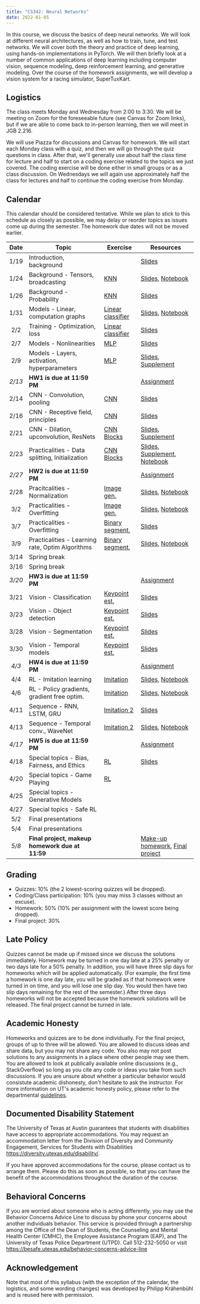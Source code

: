 ```yaml
---
title: "CS342: Neural Networks"
date: 2022-01-05
---
```


In this course, we discuss the basics of deep neural networks. We will look at
different neural architectures, as well as how to train, tune, and test
networks. We will cover both the theory and practice of deep learning, using
hands-on implementations in PyTorch. We will then briefly look at a number of
common applications of deep learning including computer vision, sequence
modeling, deep reinforcement learning, and generative modeling. Over the course
of the homework assignments, we will develop a vision system for a racing
simulator, SuperTuxKart.

## Logistics

The class meets Monday and Wednesday from  2:00 to 3:30. We will be meeting on
Zoom for the foreseeable future (see Canvas for Zoom links), but if we are able
to come back to in-person learning, then we will meet in JGB 2.216.

We will use Piazza for discussions and Canvas for homework. We will start each
Monday class with a quiz, and then we will go through the quiz questions in class. After that, we'll generally use about half the class time for lecture
and half to start on a coding exercise related to the topics we just covered.
The coding exercise will be done either in small groups or as a class
discussion. On Wednesdays we will again use approximately half the class for
lectures and half to continue the coding exercise from Monday.

## Calendar

This calendar should be considered tentative. While we plan to stick to this
schedule as closely as possible, we may delay or reorder topics as issues come
up during the semester. The homework due dates will not be moved earlier.

| Date   | Topic                                           | Exercise                                           | Resources                                                                             |
|:------:|-------------------------------------------------|----------------------------------------------------|---------------------------------------------------------------------------------------|
| 1/19   | Introduction, background                        |                                                    | [Slides](/cs342-lectures/lecture01.pdf)                                               |
| 1/24   | Background - Tensors, broadcasting              | [KNN](/cs342-exercises/knn.ipynb)                  | [Slides](/cs342-lectures/lecture02.pdf), [Notebook](/cs342-notebooks/lecture02.ipynb) |
| 1/26   | Background - Probability                        | [KNN](/cs342-exercises/knn.ipynb)                  | [Slides](/cs342-lectures/lecture03.pdf)                                               |
| 1/31   | Models - Linear, computation graphs             | [Linear classifier](/cs342-exercises/linear.ipynb) | [Slides](/cs342-lectures/lecture04.pdf), [Notebook](/cs342-notebooks/lecture04.ipynb) |
| 2/2    | Training - Optimization, loss                   | [Linear classifier](/cs342-exercises/linear.ipynb) | [Slides](/cs342-lectures/lecture05.pdf)                                               |
| 2/7    | Models - Nonlinearities                         | [MLP](/cs342-exercises/mlp.ipynb)                  | [Slides](/cs342-lectures/lecture06.pdf)                                               |
| 2/9    | Models - Layers, activation, hyperparameters    | [MLP](/cs342-exercises/mlp.ipynb)                  | [Slides](/cs342-lectures/lecture07.pdf), [Supplement](/cs342-lectures/l07-supp.pdf)   |
| *2/13* | **HW1 is due at 11:59 PM**                      |                                                    | [Assignment](/cs342/homework1/)                                                       |
| 2/14   | CNN - Convolution, pooling                      | [CNN](/cs342-exercises/cnn.ipynb)                  | [Slides](/cs342-lectures/lecture08.pdf)                                               |
| 2/16   | CNN - Receptive field, principles               | [CNN](/cs342-exercises/cnn.ipynb)                  | [Slides](/cs342-lectures/lecture09.pdf)                                               |
| 2/21   | CNN - Dilation, upconvolution, ResNets          | [CNN Blocks](/cs342-exercises/resnet.ipynb)        | [Slides](/cs342-lectures/lecture10.pdf), [Supplement](/cs342-notebooks/visualization.zip) |
| 2/23   | Practicalities - Data splitting, Initialization | [CNN Blocks](/cs342-exercises/resnet.ipynb)        | [Slides](/cs342-lectures/lecture11.pdf), [Supplement](/cs342-lectures/l11-supp.pdf), [Notebook](/cs342-notebooks/lecture11.ipynb) |
| *2/27* | **HW2 is due at 11:59 PM**                      |                                                    | [Assignment](/cs342/homework2/)                                                       |
| 2/28   | Pracitcalities - Normalization                  | [Image gen.](/cs342-exercises/generation.ipynb)    | [Slides](/cs342-lectures/lecture12.pdf), [Notebook](/cs342-notebooks/lecture12.ipynb) |
| 3/2    | Practicalities - Overfitting                    | [Image gen.](/cs342-exercises/generation.ipynb)    | [Slides](/cs342-lectures/lecture13.pdf), [Notebook](/cs342-notebooks/lecture13.ipynb) |
| 3/7    | Practicalities - Overfitting                    | [Binary segment.](/cs342-exercises/segment.ipynb)  | [Slides](/cs342-lectures/lecture14.pdf)                                               |
| 3/9    | Practicalities - Learning rate, Optim Algorithms| [Binary segment.](/cs342-exercises/segment.ipynb)  | [Slides](/cs342-lectures/lecture15.pdf), [Notebook](/cs342-notebooks/lecture15.ipynb) |
| 3/14   | Spring break                                    |                                                    |                                                                                       |
| 3/16   | Spring break                                    |                                                    |                                                                                       |
| *3/20* | **HW3 is due at 11:59 PM**                      |                                                    | [Assignment](/cs342/homework3/)                                                       |
| 3/21   | Vision - Classification                         | [Keypoint est.](/cs342-exercises/keypoint.ipynb)   | [Slides](/cs342-lectures/lecture16.pdf)                                               |
| 3/23   | Vision - Object detection                       | [Keypoint est.](/cs342-exercises/keypoint.ipynb)   | [Slides](/cs342-lectures/lecture17.pdf)                                               |
| 3/28   | Vision - Segmentation                           | [Keypoint est.](/cs342-exercises/keypoint.ipynb)   | [Slides](/cs342-lectures/lecture18.pdf)                                               |
| 3/30   | Vision - Temporal models                        | [Keypoint est.](/cs342-exercises/keypoint.ipynb)   | [Slides](/cs342-lectures/lecture19.pdf)                                               |
| *4/3*  | **HW4 is due at 11:59 PM**                      |                                                    | [Assignment](/cs342/homework4/)                                                       |
| 4/4    | RL - Imitation learning                         | [Imitation](/cs342-exercises/imitation.ipynb)      | [Slides](/cs342-lectures/lecture20.pdf), [Notebook](/cs342-notebooks/lecture20.ipynb) |
| 4/6    | RL - Policy gradients, gradient free optim.     | [Imitation](/cs342-exercises/imitation.ipynb)      | [Slides](/cs342-lectures/lecture21.pdf), [Notebook](/cs342-notebooks/lecture21.ipynb) |
| 4/11   | Sequence - RNN, LSTM, GRU                       | [Imitation 2](/cs342-exercises/dagger.ipynb)       | [Slides](/cs342-lectures/lecture22.pdf)                                               |
| 4/13   | Sequence - Temporal conv., WaveNet              | [Imitation 2](/cs342-exercises/dagger.ipynb)       | [Slides](/cs342-lectures/lecture23.pdf), [Notebook](/cs342-notebooks/lec23.zip)       |
| *4/17* | **HW5 is due at 11:59 PM**                      |                                                    | [Assignment](/cs342/homework5/)                                                       |
| 4/18   | Special topics - Bias, Fairness, and Ethics     | [RL](/cs342-exercises/rl.ipynb)                    | [Slides](/cs342-lectures/fairness.pdf)                                                |
| 4/20   | Special topics - Game Playing                   | [RL](/cs342-exercises/rl.ipynb)                    |                                                                                       |
| 4/25   | Special topics - Generative Models              |                                                    |                                                                                       |
| 4/27   | Special topics - Safe RL                        |                                                    |                                                                                       |
| 5/2    | Final presentations                             |                                                    |                                                                                       |
| 5/4    | Final presentations                             |                                                    |                                                                                       |
| *5/8*  | **Final project, makeup homework due at 11:59** |                                                    | [Make-up homework](/cs342/makeup/), [Final project](/cs342/final/)                    |

## Grading

- Quizzes: 10% (the 2 lowest-scoring quizzes will be dropped).
- Coding/Class participation: 10% (you may miss 3 classes without an excuse).
- Homework: 50% (10% per assignment with the lowest score being dropped).
- Final project: 30%

## Late Policy

Quizzes cannot be made up if missed since we discuss the solutions immediately.
Homework may be turned in one day late at a 25% penalty or two days late for a
50% penalty. In addition, you will have three slip days for homeworks which
will be applied automatically. (For example, the first time a homework is one
day late, you will be graded as if that homework were turned in on time, and
you will lose one slip day. You would then have two slip days remaining for the
rest of the semester.) After three days homeworks will not be accepted because
the homework solutions will be released. The final project cannot be turned in
late.

## Academic Honesty

Homeworks and quizzes are to be done individually. For the final project,
groups of up to three will be allowed. You are allowed to discuss ideas and
share data, but you may not share any code. You also may not post solutions to
any assignments in a place where other people may see them. You are allowed to
look at publically available online discussions (e.g., StackOverflow) so long
as you cite any code or ideas you take from such discussions. If you are unsure
about whether a particular behavior would consistute academic dishonesty, don't
hesitate to ask the instructor. For more information on UT's academic honesty
policy, please refer to the departmental
[guidelines](https://www.cs.utexas.edu/users/ear/CodeOfConduct.html#honesty).

## Documented Disability Statement

The University of Texas at Austin guarantees that students with disabilities
have access to appropriate accommodations. You may request an accommodation
letter from the Division of Diversity and Community Engagement, Services for
Students with Disabilities https://diversity.utexas.edu/disability/.

If you have approved accommodations for the course, please contact us to
arrange them. Please do this as soon as possible, so that you can have the
benefit of the accommodations throughout the duration of the course.

## Behavioral Concerns

If you are worried about someone who is acting differently, you may use the
Behavior Concerns Advice Line to discuss by phone your concerns about another
individuals behavior. This service is provided through a partnership among the
Office of the Dean of Students, the Counseling and Mental Health Center (CMHC),
the Employee Assistance Program (EAP), and The University of Texas Police
Department (UTPD). Call 512-232-5050 or visit
https://besafe.utexas.edu/behavior-concerns-advice-line

## Acknowledgement

Note that most of this syllabus (with the exception of the calendar, the
logistics, and some wording changes) was developed by Philipp Krähenbühl and is
reused here with permission.
